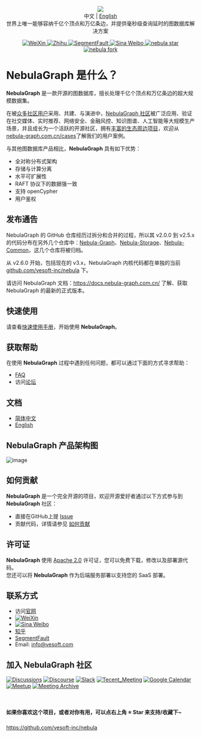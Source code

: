 <p align="center">
  <img src="https://nebula-website-cn.oss-cn-hangzhou.aliyuncs.com/nebula-website/images/nebulagraph-logo.png"/>
  <br>中文 | <a href="README.md">English</a>
  <br>世界上唯一能够容纳千亿个顶点和万亿条边，并提供毫秒级查询延时的图数据库解决方案<br>
</p>

<p align="center">
  <a href="https://user-images.githubusercontent.com/38887077/67449282-4362b300-f64c-11e9-878f-7efc373e5e55.jpg">
    <img src="https://img.shields.io/badge/WeChat-%E5%BE%AE%E4%BF%A1-brightgreen" alt="WeiXin">
  </a>
  <a href="https://www.zhihu.com/org/nebulagraph/activities">
    <img src="https://img.shields.io/badge/Zhihu-%E7%9F%A5%E4%B9%8E-blue" alt="Zhihu">
  </a>
  <a href="https://segmentfault.com/t/nebula">
    <img src="https://img.shields.io/badge/SegmentFault-%E6%80%9D%E5%90%A6-green" alt="SegmentFault">
  </a>
  <a href="https://weibo.com/p/1006067122684542/home?from=page_100606&mod=TAB#place">
    <img src="https://img.shields.io/badge/Weibo-%E5%BE%AE%E5%8D%9A-red" alt="Sina Weibo">
  </a>
  <a href="https://github.com/vesoft-inc/nebula/stargazers">
    <img src="http://githubbadges.com/star.svg?user=vesoft-inc&repo=nebula&style=default" alt="nebula star"/>
  </a>
  <a href="https://github.com/vesoft-inc/nebula/network/members">
    <img src="http://githubbadges.com/fork.svg?user=vesoft-inc&repo=nebula&style=default" alt="nebula fork"/>
  </a>
</p>

# NebulaGraph 是什么？


**NebulaGraph** 是一款开源的图数据库，擅长处理千亿个顶点和万亿条边的超大规模数据集。

在被[众多社区用户](https://nebula-graph.com.cn/cases)采用、共建、与演进中，[NebulaGraph 社区](https://github.com/vesoft-inc/nebula-community/)被广泛应用、验证在社交媒体、实时推荐、网络安全、金融风控、知识图谱、人工智能等大规模生产场景，并且成长为一个活跃的开源社区，拥有[丰富的生态周边项目](https://docs.nebula-graph.com.cn/master/20.appendix/6.eco-tool-version/)，欢迎从[nebula-graph.com.cn/cases](https://nebula-graph.com.cn/cases)了解我们的用户案例。


与其他图数据库产品相比，**NebulaGraph** 具有如下优势：

* 全对称分布式架构
* 存储与计算分离
* 水平可扩展性
* RAFT 协议下的数据强一致
* 支持 openCypher
* 用户鉴权

## 发布通告

NebulaGraph 的 GitHub 仓库经历过拆分和合并的过程，所以其 v2.0.0 到 v2.5.x 的代码分布在另外几个仓库中：[Nebula-Graph](https://github.com/vesoft-inc/nebula-graph)、[Nebula-Storage](https://github.com/vesoft-inc/nebula-storage)、[Nebula-Common](https://github.com/vesoft-inc/nebula-common)，这几个仓库将被归档。

从 v2.6.0 开始，包括现在的 v3.x，NebulaGraph 内核代码都在单独的当前 [github.com/vesoft-inc/nebula](https://github.com/vesoft-inc/nebula) 下。

请访问 NebulaGraph 文档：https://docs.nebula-graph.com.cn/ 了解、获取 NebulaGraph 的最新的正式版本。

<!--

NebulaGraph 1.x 后续不再进行功能的更新，请升级到 2.0+ 版本。<br />
NebulaGraph内核 1.x 与 2.x 数据格式、通信协议、客户端等均双向不兼容，可参照[升级指导](https://docs.nebula-graph.com.cn/2.5.0/4.deployment-and-installation/3.upgrade-nebula-graph/upgrade-nebula-graph-to-250/)进行升级。

如需使用稳定版本，请参见[NebulaGraph 1.0](https://github.com/vesoft-inc/nebula)。


## 产品路线图

**NebulaGraph** 产品规划路线图请参见 [roadmap](https://github.com/vesoft-inc/nebula/wiki/Nebula-Graph-Roadmap-2020)。
-->

## 快速使用

请查看[快速使用手册](https://docs.nebula-graph.com.cn/3.2.0/2.quick-start/1.quick-start-workflow/)，开始使用 **NebulaGraph**。

<!--
在开始使用 **NebulaGraph** 之前，必须通过[编译源码](https://docs.nebula-graph.com.cn/manual-CN/3.build-develop-and-administration/1.build/1.build-source-code/)或者 [docker compose](https://docs.nebula-graph.com.cn/manual-CN/3.build-develop-and-administration/1.build/2.build-by-docker/) 方式安装 **NebulaGraph**。您也可以观看[视频](https://space.bilibili.com/472621355)学习如何安装 **NebulaGraph**。
-->

## 获取帮助

在使用 **NebulaGraph** 过程中遇到任何问题，都可以通过下面的方式寻求帮助：

* [FAQ](https://docs.nebula-graph.io/2.0/2.quick-start/0.FAQ/)
* 访问[论坛](https://discuss.nebula-graph.com.cn/)

## 文档

* [简体中文](https://docs.nebula-graph.com.cn/)
* [English](https://docs.nebula-graph.io/)

## NebulaGraph 产品架构图

![image](https://docs-cdn.nebula-graph.com.cn/figures/nebula-graph-architecture_3.png)


## 如何贡献

**NebulaGraph** 是一个完全开源的项目，欢迎开源爱好者通过以下方式参与到 **NebulaGraph** 社区：

* 直接在GitHub上提 [Issue](https://github.com/vesoft-inc/nebula/issues)
* 贡献代码，详情请参见 [如何贡献](https://docs.nebula-graph.com.cn/master/15.contribution/how-to-contribute/)

## 许可证

**NebulaGraph** 使用 [Apache 2.0](https://www.apache.org/licenses/LICENSE-2.0) 许可证，您可以免费下载，修改以及部署源代码。<br />
您还可以将 **NebulaGraph** 作为后端服务部署以支持您的 SaaS 部署。

## 联系方式

* 访问[官网](http://nebula-graph.com.cn/)
* [![WeiXin](https://img.shields.io/badge/WeChat-%E5%BE%AE%E4%BF%A1-brightgreen)](https://user-images.githubusercontent.com/38887077/67449282-4362b300-f64c-11e9-878f-7efc373e5e55.jpg)
* [![Sina Weibo](https://img.shields.io/badge/Weibo-%E5%BE%AE%E5%8D%9A-red)](https://weibo.com/p/1006067122684542/home?from=page_100606&mod=TAB#place)
* [知乎](https://www.zhihu.com/org/nebulagraph/activities)
* [SegmentFault](https://segmentfault.com/t/nebula)
* Email: info@vesoft.com

## 加入 NebulaGraph 社区

[![Discussions](https://img.shields.io/badge/GitHub_Discussion-000000?style=for-the-badge&logo=github&logoColor=white)](https://github.com/vesoft-inc/nebula/discussions) [![Discourse](https://img.shields.io/badge/中文论坛-4285F4?style=for-the-badge&logo=discourse&logoColor=white)](https://discuss.nebula-graph.com.cn/) [![Slack](https://img.shields.io/badge/Slack-9F2B68?style=for-the-badge&logo=slack&logoColor=white)](https://join.slack.com/t/nebulagraph/shared_invite/zt-7ybejuqa-NCZBroh~PCh66d9kOQj45g) [![Tecent_Meeting](https://img.shields.io/badge/腾讯会议-2D8CFF?style=for-the-badge&logo=googlemeet&logoColor=white)](https://meeting.tencent.com/dm/F8NX1aRZ8PQv) [![Google Calendar](https://img.shields.io/badge/Calander-4285F4?style=for-the-badge&logo=google&logoColor=white)](https://calendar.google.com/calendar/u/0?cid=Z29mbGttamM3ZTVlZ2hpazI2cmNlNXVnZThAZ3JvdXAuY2FsZW5kYXIuZ29vZ2xlLmNvbQ) [![Meetup](https://img.shields.io/badge/Meetup-FF0000?style=for-the-badge&logo=meetup&logoColor=white)](https://www.meetup.com/nebulagraph/events/287180186?utm_medium=referral&utm_campaign=share-btn_savedevents_share_modal&utm_source=link) [![Meeting Archive](https://img.shields.io/badge/Community_wiki-808080?style=for-the-badge&logo=readthedocs&logoColor=white)](https://github.com/vesoft-inc/nebula-community/wiki)

<br />

#### 如果你喜欢这个项目，或者对你有用，可以点右上角 ⭐️ Star 来支持/收藏下~
https://github.com/vesoft-inc/nebula
